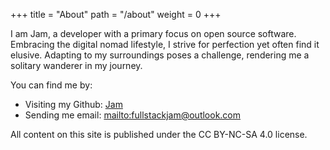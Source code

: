 +++
title = "About"
path = "/about"
weight = 0
+++

I am Jam, a developer with a primary focus on open source software. Embracing the digital nomad lifestyle, I strive for perfection yet often find it elusive. Adapting to my surroundings poses a challenge, rendering me a solitary wanderer in my journey.

You can find me by:

- Visiting my Github: [Jam](https://github.com/fullstackjam)
- Sending me email: <mailto:fullstackjam@outlook.com>

All content on this site is published under the CC BY-NC-SA 4.0 license.
